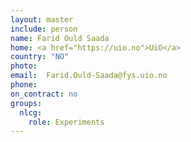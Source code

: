 ```yaml
---
layout: master
include: person
name: Farid Ould Saada
home: <a href="https://uio.no">UiO</a>
country: "NO"
photo:
email:  Farid.Ould-Saada@fys.uio.no
phone:
on_contract: no
groups:
  nlcg:
    role: Experiments
---
```

